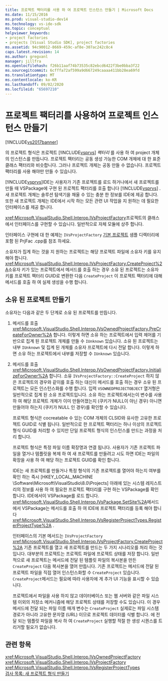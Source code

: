 ```yaml
---
title: 프로젝트 팩터리를 사용 하 여 프로젝트 인스턴스 만들기 | Microsoft Docs
ms.date: 11/15/2016
ms.prod: visual-studio-dev14
ms.technology: vs-ide-sdk
ms.topic: conceptual
helpviewer_keywords:
- project factories
- projects [Visual Studio SDK], project factories
ms.assetid: 94c90012-8669-459c-af8e-307ac242c8c4
caps.latest.revision: 14
ms.author: gregvanl
manager: jillfra
ms.openlocfilehash: f26b11aaf74b73535c82ebcd6422f3be0bba3f22
ms.sourcegitcommit: 6cfffa72af599a9d667249caaaa411bb28ea69fd
ms.translationtype: MT
ms.contentlocale: ko-KR
ms.lasthandoff: 09/02/2020
ms.locfileid: "65697210"
---
```

# <a name="creating-project-instances-by-using-project-factories"></a>프로젝트 팩터리를 사용하여 프로젝트 인스턴스 만들기
[!INCLUDE[vs2017banner](../../includes/vs2017banner.md)]

의 프로젝트 형식은 프로젝트 [!INCLUDE[vsprvs](../../includes/vsprvs-md.md)] *팩터리* 를 사용 하 여 project 개체의 인스턴스를 만듭니다. 프로젝트 팩터리는 공동 생성 가능한 COM 개체에 대 한 표준 클래스 팩터리와 비슷합니다. 그러나 프로젝트 개체는 공동 만들 수 없습니다. 프로젝트 팩터리를 사용 해야만 만들 수 있습니다.  
  
 [!INCLUDE[vsprvs](../../includes/vsprvs-md.md)]IDE는 사용자가 기존 프로젝트를 로드 하거나에서 새 프로젝트를 만들 때 VSPackage에 구현 된 프로젝트 팩터리를 호출 합니다 [!INCLUDE[vsprvs](../../includes/vsprvs-md.md)] . 새 프로젝트 개체는 솔루션 탐색기을 채울 수 있는 충분 한 정보를 IDE에 제공 합니다. 또한 새 프로젝트 개체는 IDE에서 시작 하는 모든 관련 UI 작업을 지 원하는 데 필요한 인터페이스를 제공 합니다.  
  
 <xref:Microsoft.VisualStudio.Shell.Interop.IVsProjectFactory>프로젝트의 클래스에서 인터페이스를 구현할 수 있습니다. 일반적으로 자체 모듈에 상주 합니다.  
  
 인터페이스 구현에 대 한 예제는 `IVsProjectFactory` [기본 프로젝트](https://msdn.microsoft.com/385fd2a3-d9f1-4808-87c2-a3f05a91fc36) 샘플 디렉터리에 포함 된 PrjFac .cpp를 참조 하세요.  
  
 소유자가 집계 하는 것을 지 원하는 프로젝트는 해당 프로젝트 파일에 소유자 키를 유지 해야 합니다. <xref:Microsoft.VisualStudio.Shell.Interop.IVsProjectFactory.CreateProject%2A>소유자 키가 있는 프로젝트에서 메서드를 호출 하는 경우 소유 된 프로젝트는 소유자 키를 프로젝트 팩터리 GUID로 변환한 다음 `CreateProject` 이 프로젝트 팩터리에 대해 메서드를 호출 하 여 실제 생성을 수행 합니다.  
  
## <a name="creating-an-owned-project"></a>소유 된 프로젝트 만들기  
 소유자는 다음과 같은 두 단계로 소유 된 프로젝트를 만듭니다.  
  
1. 메서드를 호출 <xref:Microsoft.VisualStudio.Shell.Interop.IVsOwnedProjectFactory.PreCreateForOwner%2A> 합니다. 이렇게 하면 소유 하는 프로젝트에서 입력 제어를 기반으로 집계 된 프로젝트 개체를 만들 수 `IUnknown` 있습니다. 소유 된 프로젝트는 내부 `IUnknown` 및 집계 된 개체를 소유자 프로젝트에 다시 전달 합니다. 이렇게 하면 소유 하는 프로젝트에서 내부를 저장할 수 `IUnknown` 있습니다.  
  
2. 메서드를 호출 <xref:Microsoft.VisualStudio.Shell.Interop.IVsOwnedProjectFactory.InitializeForOwner%2A> 합니다. 소유 `IVsProjectFactory::CreateProject` 하지 않은 프로젝트의 경우와 같이를 호출 하는 대신이 메서드를 호출 하는 경우 소유 된 프로젝트는 모든 인스턴스화를 수행 합니다. 입력 `VSOWNEDPROJECTOBJECT` 열거형은 일반적으로 집계 된 소유 프로젝트입니다. 소유 하는 프로젝트에서는이 변수를 사용 하 여 해당 프로젝트 개체가 이미 만들어졌는지 (쿠키가 NULL이 아닌 경우) 아니면 만들어야 하는지 (쿠키가 NULL 인 경우)를 확인할 수 있습니다.  
  
   프로젝트 형식은 cocreatable 수 있는 COM 개체의 CLSID와 유사한 고유한 프로젝트 GUID로 식별 됩니다. 일반적으로 한 프로젝트 팩터리는 하나 이상의 프로젝트 형식 GUID를 처리할 수 있지만 단일 프로젝트 형식의 인스턴스를 만드는 과정을 처리 합니다.  
  
   프로젝트 형식은 특정 파일 이름 확장명과 연결 됩니다. 사용자가 기존 프로젝트 파일을 열거나 템플릿을 복제 하 여 새 프로젝트를 만들려고 시도 하면 IDE는 파일의 확장을 사용 하 여 해당 하는 프로젝트 GUID를 확인 합니다.  
  
   IDE는 새 프로젝트를 만들거나 특정 형식의 기존 프로젝트를 열어야 하는지 여부를 확인 하는 즉시 [HKEY_LOCAL_MACHINE \Software\Microsoft\VisualStudio\8.0\Projects] 아래에 있는 시스템 레지스트리의 정보를 사용 하 여 필요한 프로젝트 팩터리를 구현 하는 VSPackage를 확인 합니다. IDE에서이 VSPackage를 로드 합니다. <xref:Microsoft.VisualStudio.Shell.Interop.IVsPackage.SetSite%2A>메서드에서 VSPackage는 메서드를 호출 하 여 IDE에 프로젝트 팩터리를 등록 해야 합니다 <xref:Microsoft.VisualStudio.Shell.Interop.IVsRegisterProjectTypes.RegisterProjectType%2A> .  
  
   인터페이스의 기본 메서드는 `IVsProjectFactory` <xref:Microsoft.VisualStudio.Shell.Interop.IVsProjectFactory.CreateProject%2A> 기존 프로젝트를 열고 새 프로젝트를 만드는 두 가지 시나리오를 처리 하는 것입니다. 대부분의 프로젝트는 프로젝트 파일에 프로젝트 상태를 저장 합니다. 일반적으로 새 프로젝트는 메서드에 전달 된 템플릿 파일의 복사본을 만든 `CreateProject` 다음 복사본을 열어 만듭니다. 기존 프로젝트는 메서드에 전달 된 프로젝트 파일을 직접 열어 인스턴스화할 수 `CreateProject` 있습니다. `CreateProject`메서드는 필요에 따라 사용자에 게 추가 UI 기능을 표시할 수 있습니다.  
  
   프로젝트에서 파일을 사용 하지 않고 데이터베이스 또는 웹 서버와 같은 파일 시스템 이외의 저장소 메커니즘에 해당 프로젝트 상태를 저장할 수도 있습니다. 이 경우 메서드에 전달 되는 파일 이름 매개 변수는 `CreateProject` 실제로는 파일 시스템 경로가 아니라 고유한 문자열 (URL) 이므로 프로젝트 데이터를 식별 합니다. 에 전달 되는 템플릿 파일을 복사 하 여 `CreateProject` 실행할 적절 한 생성 시퀀스를 트리거할 필요가 없습니다.  
  
## <a name="see-also"></a>관련 항목  
 <xref:Microsoft.VisualStudio.Shell.Interop.IVsOwnedProjectFactory>   
 <xref:Microsoft.VisualStudio.Shell.Interop.IVsProjectFactory>   
 <xref:Microsoft.VisualStudio.Shell.Interop.IVsRegisterProjectTypes>   
 [검사 목록: 새 프로젝트 형식 만들기](../../extensibility/internals/checklist-creating-new-project-types.md)
